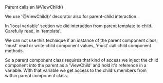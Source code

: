 Parent calls an @ViewChild()

We use '@ViewChild()' decorator also for parent-child interaction.

In 'local variable' section we did interaction from parent template to child.
Carefully read, in 'template'.

We can not use this technique if an instance of the parent component class;
 'must' read or write child component values,
 'must' call child component methods.

So a parent component class requires that kind of access
we inject the child component into the parent as a 'ViewChild'
and hold it's reference in a variable.
With that variable we get access to the child's members from within parent component class.